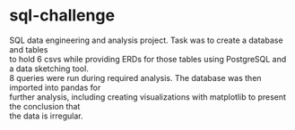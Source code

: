 # sql-challenge
 SQL data engineering and analysis project. Task was to create a database and tables  
 to hold 6 csvs while providing ERDs for those tables using PostgreSQL and a data sketching tool.  
 8 queries were run during required analysis.  The database was then imported into pandas for  
 further analysis, including creating visualizations with matplotlib to present the conclusion that  
 the data is irregular.
